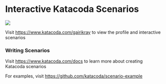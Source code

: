 # Interactive Katacoda Scenarios

[![](http://shields.katacoda.com/katacoda/gairikray/count.svg)](https://www.katacoda.com/gairikray "Get your profile on Katacoda.com")

Visit https://www.katacoda.com/gairikray to view the profile and interactive scenarios

### Writing Scenarios
Visit https://www.katacoda.com/docs to learn more about creating Katacoda scenarios

For examples, visit https://github.com/katacoda/scenario-example
